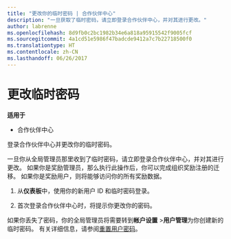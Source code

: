 ```yaml
---
title: "更改你的临时密码 | 合作伙伴中心"
description: "一旦获取了临时密码，请立即登录合作伙伴中心，并对其进行更改。"
author: labrenne
ms.openlocfilehash: 8d9fb0c2bc1982b34e6a818a95915542f9005fcf
ms.sourcegitcommit: 4a1cd51e5986f47badcde9412a7c7b22718500f0
ms.translationtype: HT
ms.contentlocale: zh-CN
ms.lasthandoff: 06/26/2017
---
```

# <a name="change-your-temporary-password"></a>更改临时密码

**适用于**

-  合作伙伴中心

登录合作伙伴中心并更改你的临时密码。

一旦你从全局管理员那里收到了临时密码，请立即登录合作伙伴中心，并对其进行更改。 如果你是奖励管理员，那么执行此操作后，你可以完成组织奖励注册的迁移。 如果你是奖励用户，则将能够访问你的所有奖励数据。

1.  从**仪表板**中，使用你的新用户 ID 和临时密码登录。

2.  首次登录合作伙伴中心时，将提示你更改你的密码。

如果你丢失了密码，你的全局管理员将需要转到**帐户设置** >**用户管理**为你创建新的临时密码。
有关详细信息，请参阅[重置用户密码](reset-a-user-password.md)。


 

 



